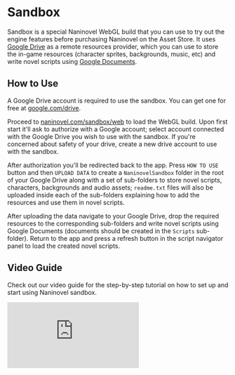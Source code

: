 # Sandbox 

Sandbox is a special Naninovel WebGL build that you can use to try out the engine features before purchasing Naninovel on the Asset Store. It uses [Google Drive](https://drive.google.com/drive/my-drive) as a remote resources provider, which you can use to store the in-game resources (character sprites, backgrounds, music, etc) and write novel scripts using [Google Documents](https://www.google.com/docs/about).

## How to Use

A Google Drive account is required to use the sandbox. You can get one for free at [google.com/drive](https://www.google.com/drive). 

Proceed to [naninovel.com/sandbox/web](https://naninovel.com/sandbox/web.html) to load the WebGL build. Upon first start it'll ask to authorize with a Google account; select account connected with the Google Drive you wish to use with the sandbox. If you're concerned about safety of your drive, create a new drive account to use with the sandbox.

After authorization you'll be redirected back to the app. Press `HOW TO USE` button and then `UPLOAD DATA` to create a `NaninovelSandbox` folder in the root of your Google Drive along with a set of sub-folders to store novel scripts, characters, backgrounds and audio assets; `readme.txt` files will also be uploaded inside each of the sub-folders explaining how to add the resources and use them in novel scripts.

After uploading the data navigate to your Google Drive, drop the required resources to the corresponding sub-folders and write novel scripts using Google Documents (documents should be created in the `Scripts` sub-folder). Return to the app and press a refresh button in the script navigator panel to load the created novel scripts.

## Video Guide

Check out our video guide for the step-by-step tutorial on how to set up and start using Naninovel sandbox.

<div class="video-container">
    <iframe src="https://www.youtube-nocookie.com/embed/tn14ZhBTFew" frameborder="0" allow="accelerometer; autoplay; encrypted-media; gyroscope; picture-in-picture" allowfullscreen></iframe>
</div>